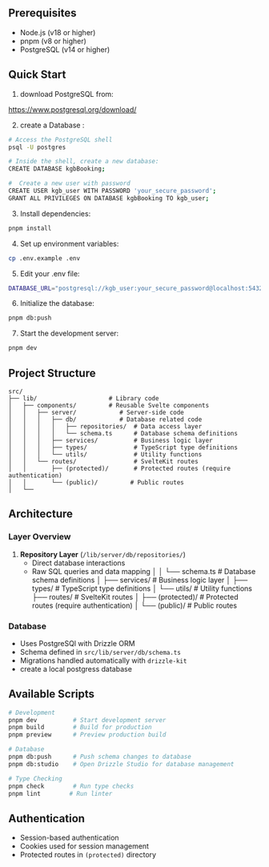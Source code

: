 ## Prerequisites

- Node.js (v18 or higher)
- pnpm (v8 or higher)
- PostgreSQL (v14 or higher)

## Quick Start

1. download PostgreSQL from:

https://www.postgresql.org/download/

2. create a Database :

```bash
# Access the PostgreSQL shell
psql -U postgres

# Inside the shell, create a new database:
CREATE DATABASE kgbBooking;

#  Create a new user with password
CREATE USER kgb_user WITH PASSWORD 'your_secure_password';
GRANT ALL PRIVILEGES ON DATABASE kgbBooking TO kgb_user;
```

3. Install dependencies:

```bash
pnpm install
```

4. Set up environment variables:

```bash
cp .env.example .env
```

5. Edit your .env file:

```bash
DATABASE_URL="postgresql://kgb_user:your_secure_password@localhost:5432/kgbbooking"
```

6. Initialize the database:

```bash
pnpm db:push
```

7. Start the development server:

```bash
pnpm dev
```

## Project Structure

```
src/
├── lib/                    # Library code
│   ├── components/         # Reusable Svelte components
│   │   ├── server/            # Server-side code
│   │   │   ├── db/            # Database related code
│   │   │   │   ├── repositories/  # Data access layer
│   │   │   │   └── schema.ts      # Database schema definitions
│   │   │   ├── services/          # Business logic layer
│   │   │   ├── types/             # TypeScript type definitions
│   │   │   └── utils/             # Utility functions
│   │   └── routes/                # SvelteKit routes
│   │       ├── (protected)/       # Protected routes (require authentication)
│   │       └── (public)/         # Public routes
│   └──
```

## Architecture

### Layer Overview

1. **Repository Layer** (`/lib/server/db/repositories/`)
   - Direct database interactions
   - Raw SQL queries and data mapping
     │ │ └── schema.ts # Database schema definitions
     │ ├── services/ # Business logic layer
     │ ├── types/ # TypeScript type definitions
     │ └── utils/ # Utility functions
     ├── routes/ # SvelteKit routes
     │ ├── (protected)/ # Protected routes (require authentication)
     │ └── (public)/ # Public routes

### Database

- Uses PostgreSQl with Drizzle ORM
- Schema defined in `src/lib/server/db/schema.ts`
- Migrations handled automatically with `drizzle-kit`
- create a local postgress database

## Available Scripts

```bash
# Development
pnpm dev          # Start development server
pnpm build        # Build for production
pnpm preview      # Preview production build

# Database
pnpm db:push      # Push schema changes to database
pnpm db:studio    # Open Drizzle Studio for database management

# Type Checking
pnpm check        # Run type checks
pnpm lint        # Run linter
```

## Authentication

- Session-based authentication
- Cookies used for session management
- Protected routes in `(protected)` directory
